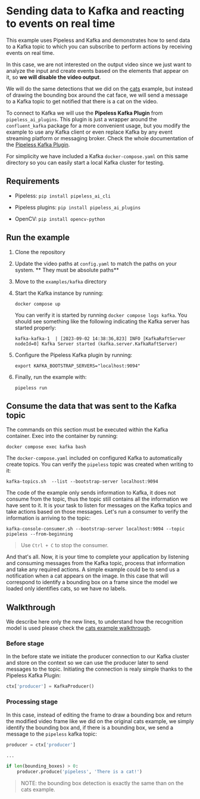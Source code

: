 # Sending data to Kafka and reacting to events on real time

This example uses Pipeless and Kafka and demonstrates how to send data to a Kafka topic to which you can subscribe to perform actions by receiving events on real time.

In this case, we are not interested on the output video since we just want to analyze the input and create events based on the elements that appear on it, so **we will disable the video output**.

We will do the same detections that we did on the [cats](../cats/) example, but instead of drawing the bounding box around the cat face, we will send a message to a Kafka topic to get notified that there is a cat on the video.

To connect to Kafka we will use the **Pipeless Kafka Plugin** from `pipeless_ai_plugins`. This plugin is just a wrapper around the `confluent_kafka` package for a more convenient usage, but you modify the example to use any Kafka client or even replace Kafka by any event streaming platform or messaging broker. Check the whole documentation of the [Pipeless Kafka Plugin](../../plugins/src/pipeless_ai_plugins/kafka/).

For simplicity we have included a Kafka `docker-compose.yaml` on this same directory so you can easily start a local Kafka cluster for testing.

## Requirements

* Pipeless: `pip install pipeless_ai_cli`

* Pipeless plugins: `pip install pipeless_ai_plugins`

* OpenCV: `pip install opencv-python`

## Run the example

1. Clone the repository

1. Update the video paths at `config.yaml` to match the paths on your system. ** They must be absolute paths**

1. Move to the `examples/kafka` directory

1. Start the Kafka instance by running:

    ```console
    docker compose up
    ```

    You can verify it is started by running `docker compose logs kafka`. You should see something like the following indicating the Kafka server has started properly:

    ```
    kafka-kafka-1  | [2023-09-02 14:38:36,823] INFO [KafkaRaftServer nodeId=0] Kafka Server started (kafka.server.KafkaRaftServer)
    ```

1. Configure the Pipeless Kafka plugin by running:

    ```console
    export KAFKA_BOOTSTRAP_SERVERS="localhost:9094"
    ```

1. Finally, run the example with:

    ```console
    pipeless run
    ```

## Consume the data that was sent to the Kafka topic

The commands on this section must be executed within the Kafka container. Exec into the container by running:

```console
docker compose exec kafka bash
```

The `docker-compose.yaml` included on configured Kafka to automatically create topics. You can verify the `pipeless` topic was created when writing to it:

```console
kafka-topics.sh  --list --bootstrap-server localhost:9094
```

The code of the example only sends information to Kafka, it does not consume from the topic, thus the topic still contains all the information we have sent to it. It is your task to listen for messages on the Kafka topics and take actions based on those messages. Let's run a consumer to verify the information is arriving to the topic:

```console
kafka-console-consumer.sh --bootstrap-server localhost:9094 --topic pipeless --from-beginning
```

> Use `Ctrl + C` to stop the consumer.

And that's all. Now, it is your time to complete your application by listening and consuming messages from the Kafka topic, process that information and take any required actions. A simple example could be to send us a notification when a cat appears on the image. In this case that will correspond to identify a bounding box on a frame since the model we loaded only identifies cats, so we have no labels.

## Walkthrough

We describe here only the new lines, to understand how the recognition model is used please check the [cats example walkthrough](../cats/).

### Before stage

In the before state we initiate the producer connection to our Kafka cluster and store on the context so we can use the producer later to send messages to the topic. Initiating the connection is realy simple thanks to the Pipeless Kafka Plugin:

```python
ctx['producer'] = KafkaProducer()
```

### Processing stage

In this case, instead of editing the frame to draw a bounding box and return the modified video frame like we did on the original cats example, we simply identify the bounding box and, if there is a bounding box, we send a message to the `pipeless` kafka topic:

```python
producer = ctx['producer']

...

if len(bounding_boxes) > 0:
    producer.produce('pipeless', 'There is a cat!')
```

> NOTE: the bounding box detection is exactly the same than on the cats example.
